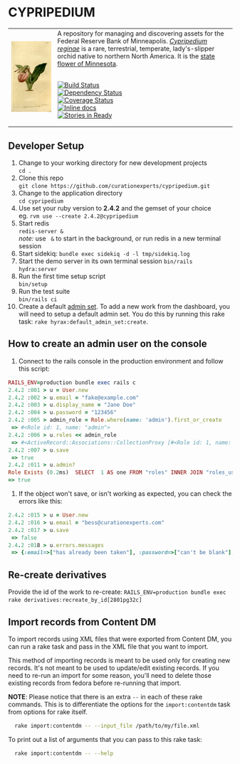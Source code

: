# CYPRIPEDIUM

<table width="100%">
<tr><td>
<img alt="Cypripedium reginae image" src="app/assets/images/cypripedium.png">
</td><td>
A repository for managing and discovering assets for the Federal Reserve Bank of Minneapolis.
<a href="https://en.wikipedia.org/wiki/Cypripedium_reginae"><em>Cypripedium reginae</em></a>
is a rare, terrestrial, temperate, lady's-slipper orchid native to northern North America. It is the <a href="http://www.dnr.state.mn.us/snapshots/plants/showyladysslipper.html">state flower of Minnesota</a>.
<br/><br/>

[![Build Status](https://travis-ci.org/curationexperts/cypripedium.svg?branch=master)](https://travis-ci.org/curationexperts/cypripedium)      
[![Dependency Status](https://gemnasium.com/badges/github.com/curationexperts/cypripedium.svg)](https://gemnasium.com/github.com/curationexperts/cypripedium)     
[![Coverage Status](https://coveralls.io/repos/github/curationexperts/cypripedium/badge.svg?branch=master)](https://coveralls.io/github/curationexperts/cypripedium?branch=master)    
[![Inline docs](http://inch-ci.org/github/curationexperts/cypripedium.svg?branch=master)](http://inch-ci.org/github/curationexperts/cypripedium)     
[![Stories in Ready](https://badge.waffle.io/curationexperts/cypripedium.png?label=ready&title=Ready)](https://waffle.io/curationexperts/cypripedium)  

</td></tr>
</table>

## Developer Setup

1. Change to your working directory for new development projects   
    `cd .`
1. Clone this repo   
    `git clone https://github.com/curationexperts/cypripedium.git`
1. Change to the application directory  
    `cd cypripedium`
1. Use set your ruby version to **2.4.2** and the gemset of your choice  
    eg. `rvm use --create 2.4.2@cypripedium`
1. Start redis  
    `redis-server &`  
    *note:* use ` &` to start in the background, or run redis in a new terminal session
1. Start sidekiq: `bundle exec sidekiq -d -l tmp/sidekiq.log`
1. Start the demo server in its own terminal session
    `bin/rails hydra:server`
1. Run the first time setup script  
    `bin/setup`
1. Run the test suite  
    `bin/rails ci`
1. Create a default [admin set](https://samvera.github.io/what-are-admin-things.html).
   To add a new work from the dashboard, you will need to setup a default admin set. You
   do this by running this rake task: `rake hyrax:default_admin_set:create`.

## How to create an admin user on the console

1. Connect to the rails console in the production environment and follow this script:
  ```ruby
  RAILS_ENV=production bundle exec rails c
  2.4.2 :001 > u = User.new
  2.4.2 :002 > u.email = "fake@example.com"
  2.4.2 :003 > u.display_name = "Jane Doe"
  2.4.2 :004 > u.password = "123456"
  2.4.2 :005 > admin_role = Role.where(name: 'admin').first_or_create
   => #<Role id: 1, name: "admin">
  2.4.2 :006 > u.roles << admin_role
   => #<ActiveRecord::Associations::CollectionProxy [#<Role id: 1, name: "admin">]>
  2.4.2 :007 > u.save
   => true
  2.4.2 :011 > u.admin?
  Role Exists (0.2ms)  SELECT  1 AS one FROM "roles" INNER JOIN "roles_users" ON "roles"."id" = "roles_users"."role_id" WHERE "roles_users"."user_id" = ? AND "roles"."name" = ? LIMIT ?  [["user_id", 2], ["name", "admin"], ["LIMIT", 1]]
 => true
  ```

1. If the object won't save, or isn't working as expected, you can check the errors like this:
  ```ruby
  2.4.2 :015 > u = User.new
  2.4.2 :016 > u.email = "bess@curationexperts.com"
  2.4.2 :017 > u.save
   => false
  2.4.2 :018 > u.errors.messages
   => {:email=>["has already been taken"], :password=>["can't be blank"], :orcid=>[]}
  ```

## Re-create derivatives
Provide the id of the work to re-create:
`RAILS_ENV=production bundle exec rake derivatives:recreate_by_id[2801pg32c]`

## Import records from Content DM

To import records using XML files that were exported from Content DM, you can run a rake task and pass in the XML file that you want to import.

This method of importing records is meant to be used only for creating new records.  It's not meant to be used to update/edit existing records.  If you need to re-run an import for some reason, you'll need to delete those existing records from fedora before re-running that import.

**NOTE**: Please notice that there is an extra `--` in each of these rake commands.  This is to differentiate the options for the `import:contentdm` task from options for rake itself.

```bash
  rake import:contentdm -- --input_file /path/to/my/file.xml
```

To print out a list of arguments that you can pass to this rake task:
```bash
  rake import:contentdm -- --help
```
